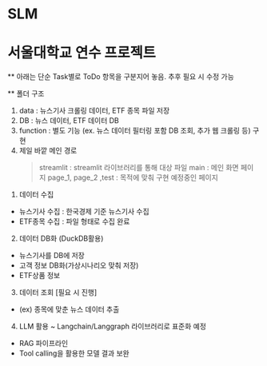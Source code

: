# SLM
# 서울대학교 연수 프로젝트

** 아래는 단순 Task별로 ToDo 항목을 구분지어 놓음.
   추후 필요 시 수정 가능

** 폴더 구조
 1) data : 뉴스기사 크롤링 데이터, ETF 종목 파일 저장
 2) DB : 뉴스 데이터, ETF 데이터 DB
 3) function : 별도 기능 (ex. 뉴스 데이터 필터링 포함 DB 조회, 추가 웹 크롤링 등) 구현
 4) 제일 바깥 메인 경로
    > streamlit : streamlit 라이브러리를 통해 대상 파일
    > main : 메인 화면 페이지
    > page_1, page_2 ,test : 목적에 맞춰 구현 예정중인 페이지
    


1. 데이터 수집
  - 뉴스기사 수집 : 한국경제 기준 뉴스기사 수집
  - ETF종목 수집 : 파일 형태로 수집 완료
    
2. 데이터 DB화 (DuckDB활용)
  - 뉴스기사를 DB에 저장
  - 고객 정보 DB화(가상시나리오 맞춰 저장)
  - ETF상품 정보
    
3. 데이터 조회 [필요 시 진행]
  - (ex) 종목에 맞춘 뉴스 데이터 추출

4. LLM 활용 ~ Langchain/Langgraph 라이브러리로 표준화 예정
  - RAG 파이프라인
  - Tool calling을 활용한 모델 결과 보완 
